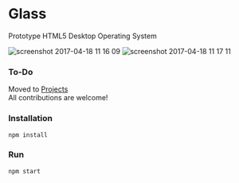 # Glass
Prototype HTML5 Desktop Operating System

![screenshot 2017-04-18 11 16 09](https://cloud.githubusercontent.com/assets/6291467/25110599/a7cc9980-2428-11e7-8e53-4a4910fe79b8.png)
![screenshot 2017-04-18 11 17 11](https://cloud.githubusercontent.com/assets/6291467/25110600/a7e4d8c4-2428-11e7-9776-4e4d6a4e0c33.png)

### To-Do
Moved to [Projects](https://github.com/kurisubrooks/glass2/projects/1)  
All contributions are welcome!

### Installation
```
npm install
```

### Run
```
npm start
```
